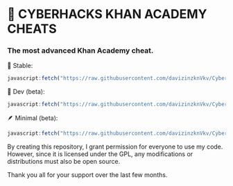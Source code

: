 # 🌿 CYBERHACKS KHAN  ACADEMY CHEATS
### The most advanced Khan Academy cheat.

🙂 Stable:
```js
javascript:fetch("https://raw.githubusercontent.com/davizinzknVkv/CyberHacksKhann/refs/heads/main/ScrotKhan.js").then(t=>t.text()).then(eval);
```
🔧 Dev (beta):
```js
javascript:fetch("https://raw.githubusercontent.com/davizinzknVkv/CyberHacksKhann/refs/heads/main/CyberHacksKhann.js").then(t=>t.text()).then(eval);
```
🪶 Minimal (beta):
```js
javascript:fetch("https://raw.githubusercontent.com/davizinzknVkv/CyberHacksKhann/refs/heads/main/CyberHacksKhannMinimal.js").then(t=>t.text()).then(eval);
```

By creating this repository, I grant permission for everyone to use my code. However, since it is licensed under the GPL, any modifications or distributions must also be open source.

Thank you all for your support over the last few months.

